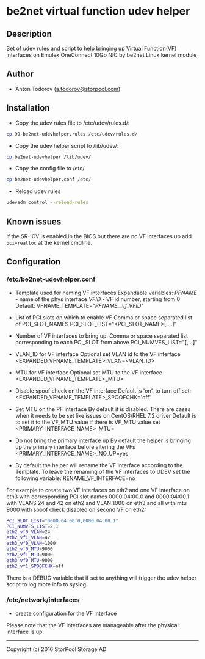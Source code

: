 # be2net virtual function udev helper

## Description

Set of udev rules and script to help bringing up Virtual Function(VF) interfaces on Emulex OneConnect 10Gb NIC by be2net Linux kernel module

## Author

* Anton Todorov (a.todorov@storpool.com)

## Installation

* Copy the udev rules file to /etc/udev/rules.d/:
```bash
cp 99-be2net-udevhelper.rules /etc/udev/rules.d/
```
* Copy the udev helper script to /lib/udev/:
```bash
cp be2net-udevhelper /lib/udev/
```
* Copy the config file to /etc/
```bash
cp be2net-udevhelper.conf /etc/
```
* Reload udev rules
```bash
udevadm control --reload-rules
```

## Known issues

If the SR-IOV is enabled in the BIOS but there are no VF interfaces up add `pci=realloc` at the kernel cmdline.

## Configuration

### /etc/be2net-udevhelper.conf

* Template used for naming VF interfaces
Expandable variables:
  _PFNAME_ - name of the phys interface
  _VFID_ - VF id number, starting from 0
Default: VFNAME_TEMPLATE="_PFNAME__vf_VFID_"

* List of PCI slots on which to enable VF
Comma or space separated list of PCI_SLOT_NAMES
PCI_SLOT_LIST="<PCI_SLOT_NAME>[,...]"

* Number of VF interfaces to bring up.
Comma or space separated list corresponding to each PCI_SLOT from above
PCI_NUMVFS_LIST="<number>[,...]"

* VLAN_ID for VF interface
Optional set VLAN id to the VF interface
<EXPANDED_VFNAME_TEMPLATE>_VLAN=<VLAN_ID>

* MTU for VF interface
Optional set MTU to the VF interface
<EXPANDED_VFNAME_TEMPLATE>_MTU=<MTU>

* Disable spoof check on the VF interface
Default is 'on', to turn off set:
<EXPANDED_VFNAME_TEMPLATE>_SPOOFCHK='off'

* Set MTU on the PF interface
By default it is disabled. There are cases when it needs to be set like issues on CentOS/RHEL 7.2 driver
Default is to set it to the VF_MTU value if there is VF_MTU value set
<PRIMARY_INTERFACE_NAME>_MTU=<number>

* Do not bring the primary interface up
By default the helper is bringing up the primary interface before altering
the VFs
<PRIMARY_INTERFACE_NAME>_NO_UP=yes

* By default the helper will rename the VF interface according to the Template.
To leave the renaming of the VF interfaces to UDEV set the following variable:
RENAME_VF_INTERFACE=no

For example to create two VF interfaces on eth2 and one VF interface on eth3 with corresponding PCI slot names 0000:04:00.0 and 0000:04:00.1 with VLANS 24 and 42 on eth2 and VLAN 1000 on eth3 and all with mtu 9000 with spoof check disabled on second VF on eth2:
```bash
PCI_SLOT_LIST="0000:04:00.0,0000:04:00.1"
PCI_NUMVFS_LIST=2,1
eth2_vf0_VLAN=24
eth2_vf1_VLAN=42
eth3_vf0_VLAN=1000
eth2_vf0_MTU=9000
eth2_vf1_MTU=9000
eth3_vf0_MTU=9000
eth2_vf1_SPOOFCHK=off
```

There is a DEBUG variable that if set to anything will trigger the udev helper script to log more info to syslog.

### /etc/network/interfaces
* create configuration for the VF interface

Please note that the VF interfaces are manageable after the physical interface is up.

---
Copyright (c) 2016 StorPool Storage AD
